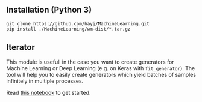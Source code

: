 
## Installation (Python 3)

	git clone https://github.com/hayj/MachineLearning.git
	pip install ./MachineLearning/wm-dist/*.tar.gz

## Iterator

This module is usefull in the case you want to create generators for Machine Learning or Deep Learning (e.g. on Keras with `fit_generator`). The tool will help you to easily create generators which yield batches of samples infinitely in multiple processes.

Read [this notebook](https://github.com/hayj/MachineLearning/blob/master/machinelearning/demo/iterator.ipynb) to get started.